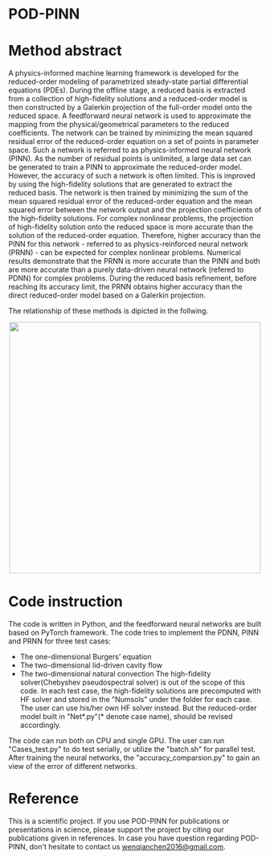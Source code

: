 POD-PINN
=====
# Method abstract
A physics-informed machine learning framework is developed for the reduced-order modeling of
parametrized steady-state partial differential equations (PDEs). During the offline stage, a reduced
basis is extracted from a collection of high-fidelity solutions and a reduced-order model is then
constructed by a Galerkin projection of the full-order model onto the reduced space. A feedforward
neural network is used to approximate the mapping from the physical/geometrical parameters to
the reduced coefficients. The network can be trained by minimizing the mean squared residual error
of the reduced-order equation on a set of points in parameter space. Such a network is referred to
as physics-informed neural network (PINN). As the number of residual points is unlimited, a large
data set can be generated to train a PINN to approximate the reduced-order model. However, the
accuracy of such a network is often limited. This is improved by using the high-fidelity solutions
that are generated to extract the reduced basis. The network is then trained by minimizing the
sum of the mean squared residual error of the reduced-order equation and the mean squared error
between the network output and the projection coefficients of the high-fidelity solutions. For complex
nonlinear problems, the projection of high-fidelity solution onto the reduced space is more accurate
than the solution of the reduced-order equation. Therefore, higher accuracy than the PINN for this
network - referred to as physics-reinforced neural network (PRNN) - can be expected for complex
nonlinear problems. Numerical results demonstrate that the PRNN is more accurate than the PINN
and both are more accurate than a purely data-driven neural network (refered to PDNN) for complex problems. During
the reduced basis refinement, before reaching its accuracy limit, the PRNN obtains higher accuracy
than the direct reduced-order model based on a Galerkin projection.

The relationship of these methods is dipicted in the follwing.

<p align="center">
  <img src="https://github.com/cwq2016/POD-PINN/blob/master/IMG/RelationshipChart.jpg" height="500px">
</p>

# Code instruction
The code is written in Python, and the feedforward neural networks are built based on PyTorch framework. The code tries to implement the PDNN, PINN and PRNN for three test cases:
* The one-dimensional Burgers’ equation
* The two-dimensional lid-driven cavity flow
* The two-dimensional natural convection
The high-fidelity solver(Chebyshev pseudospectral solver) is out of the scope of this code. In each test case, the high-fidelity solutions are precomputed with HF solver and stored in the "Numsols" under the folder for each case. The user can use his/her own HF solver instead. But the reduced-order model built in "Net*.py"(* denote case name), should be revised accordingly.

The code can run both on CPU and single GPU. The user can run "Cases_test.py" to do test serially, or utilize the "batch.sh" for parallel test. After training the neural networks, the "accuracy_comparsion.py" to gain an view of the error of different networks.

# Reference
This is a scientific project. If you use POD-PINN for publications or presentations in science, please support the project by citing our publications given in references. In case you have question regarding POD-PINN, don't hesitate to contact us wenqianchen2016@gmail.com.
